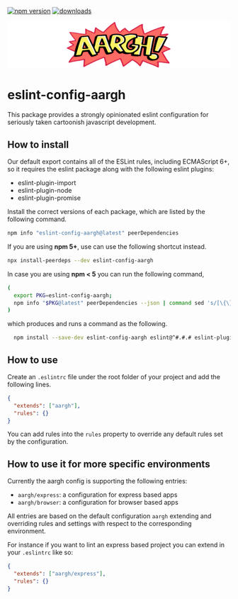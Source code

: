 [![npm version](https://img.shields.io/npm/v/eslint-config-aargh.svg)](https://www.npmjs.com/package/eslint-config-aargh)
[![downloads](https://img.shields.io/npm/dm/eslint-config-aargh.svg)](https://www.npmjs.com/package/eslint-config-aargh)

![AARGH](./banner.png)

# eslint-config-aargh

This package provides a strongly opinionated eslint configuration for seriously taken cartoonish javascript development.

## How to install

Our default export contains all of the ESLint rules, including ECMAScript 6+, so it requires the eslint package along with the following eslint plugins:

 * eslint-plugin-import
 * eslint-plugin-node
 * eslint-plugin-promise

Install the correct versions of each package, which are listed by the following command.

```sh
npm info "eslint-config-aargh@latest" peerDependencies
```

If you are using **npm 5+**, use can use the following shortcut instead.

```sh
npx install-peerdeps --dev eslint-config-aargh
```

In case you are using **npm < 5** you can run the following command,

```sh
(
  export PKG=eslint-config-aargh;
  npm info "$PKG@latest" peerDependencies --json | command sed 's/[\{\},]//g ; s/: /@/g' | xargs npm install --save-dev "$PKG@latest"
)
```

which produces and runs a command as the following.

```sh
  npm install --save-dev eslint-config-aargh eslint@^#.#.# eslint-plugin-import@^#.#.# eslint-plugin-node@^#.#.# eslint-plugin-promise@^#.#.#
```

## How to use

Create an `.eslintrc` file under the root folder of your project and add the following lines.

```json
{
  "extends": ["aargh"],
  "rules": {}
}
```

You can add rules into the `rules` property to override any default rules set by the configuration.

## How to use it for more specific environments

Currently the aargh config is supporting the following entries:

* `aargh/express`: a configuration for express based apps
* `aargh/browser`: a configuration for browser based apps

All entries are based on the default configuration `aargh` extending and overriding rules and settings with respect to the corresponding environment.

For instance if you want to lint an express based project you can extend in your `.eslintrc` like so:

```json
{
  "extends": ["aargh/express"],
  "rules": {}
}
```
